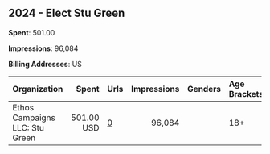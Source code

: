 ## 2024 - Elect Stu Green 
**Spent**: 501.00

**Impressions**: 96,084

**Billing Addresses**: US

|Organization|Spent|Urls|Impressions|Genders|Age Brackets|Country Codes|
|:---|---:|:---|---:|:---|:---|:---|
|Ethos Campaigns LLC: Stu Green|501.00 USD|[0](https://www.snap.com/political-ads/asset/4f66902977f8d1a6ac4b109329e84e7f3a8b72360c984eab7e803ab78bee7042?mediaType=mp4)|96,084||18+|united states|

